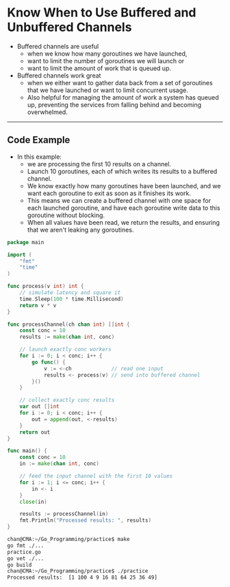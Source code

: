 # Know When to Use Buffered and Unbuffered Channels 

- Buffered channels are useful 
  - when we know how many goroutines we have launched,
  - want to limit the number of goroutines we will launch or
  - want to limit the amount of work that is queued up.
- Buffered channels work great
  - when we either want to gather data back from a set of goroutines that we have launched or want to limit concurrent usage.
  - Also helpful for managing the amount of work a system has queued up, preventing the services from falling behind and becoming overwhelmed. 

---

## Code Example 

- In this example:
  - we are processing the first 10 results on a channel.
  - Launch 10 goroutines, each of which writes its results to a buffered channel.
  - We know exactly how many goroutines have been launched, and we want each goroutine to exit as soon as it finishes its work.
  - This means we can create a buffered channel with one space for each launched goroutine, and have each goroutine write data to this goroutine without blocking.
  - When all values have been read, we return the results, and ensuring that we aren't leaking any goroutines.

```go
package main

import (
	"fmt"
	"time"
)

func process(v int) int {
	// simulate latency and square it
	time.Sleep(100 * time.Millisecond)
	return v * v
}

func processChannel(ch chan int) []int {
	const conc = 10
	results := make(chan int, conc)

	// launch exactly conc workers
	for i := 0; i < conc; i++ {
		go func() {
			v := <-ch             // read one input
			results <- process(v) // send into buffered channel
		}()
	}

	// collect exactly conc results
	var out []int
	for i := 0; i < conc; i++ {
		out = append(out, <-results)
	}
	return out
}

func main() {
	const conc = 10
	in := make(chan int, conc)

    // feed the input channel with the first 10 values
	for i := 1; i <= conc; i++ {
		in <- i
	}
	close(in)

	results := processChannel(in)
	fmt.Println("Processed results: ", results)
}
```

```sh
chan@CMA:~/Go_Programming/practice$ make
go fmt ./...
practice.go
go vet ./...
go build
chan@CMA:~/Go_Programming/practice$ ./practice
Processed results:  [1 100 4 9 16 81 64 25 36 49]
```

